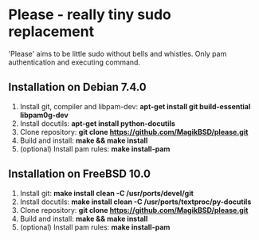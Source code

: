Please - really tiny sudo replacement
=====================================

'Please' aims to be little sudo without bells and whistles.
Only pam authentication and executing command.


Installation on Debian 7.4.0
----------------------------
1. Install git, compiler and libpam-dev: __apt-get install git build-essential libpam0g-dev__
2. Install docutils: __apt-get install python-docutils__
3. Clone repository: __git clone https://github.com/MagikBSD/please.git__
4. Build and install: __make && make install__
5. (optional) Install pam rules: __make install-pam__


Installation on FreeBSD 10.0
---------------------------
1. Install git: __make install clean -C /usr/ports/devel/git__
2. Install docutils: __make install clean -C /usr/ports/textproc/py-docutils__
3. Clone repository: __git clone https://github.com/MagikBSD/please.git__
4. Build and install: __make && make install__
5. (optional) Install pam rules: __make install-pam__
